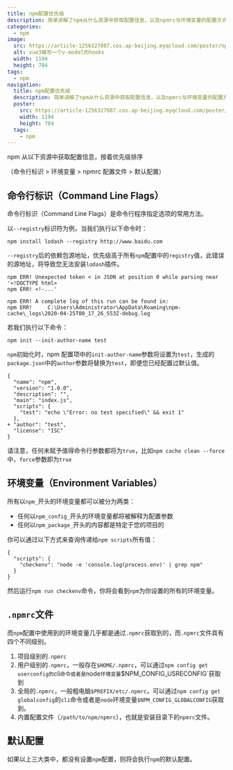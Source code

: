 ```yaml
---
title: npm配置优先级
description: 简单讲解了npm从什么资源中获取配置信息，以及npmrc与环境变量的配置方式
categories:
  - npm
image:
  src: https://article-1256327087.cos.ap-beijing.myqcloud.com/poster/npm-config.png
  alt: vue3编写一个v-model的hooks
  width: 1194
  height: 784
tags:
  - npm
navigation:
  title: npm配置优先级
  description: 简单讲解了npm从什么资源中获取配置信息，以及npmrc与环境变量的配置方式
  poster:
    src: https://article-1256327087.cos.ap-beijing.myqcloud.com/poster/npm-config.png
    width: 1194
    height: 784
  tags:
    - npm
---
```


npm 从以下资源中获取配置信息，按着优先级排序

（命令行标识 > 环境变量 > npmrc 配置文件 > 默认配置）

## 命令行标识（Command Line Flags）

命令行标识（Command Line Flags）是命令行程序指定选项的常用方法。

以`--registry`标识符为例，当我们执行以下命令时：

```
npm install lodash --registry http://www.baidu.com
```

`--registry`后的依赖包源地址，优先级高于所有`npm`配置中的`registry`值，此错误的源地址，将导致您无法安装`lodash`插件。

```
npm ERR! Unexpected token < in JSON at position 0 while parsing near '<!DOCTYPE html>
npm ERR! <!-...'

npm ERR! A complete log of this run can be found in:
npm ERR!     C:\Users\Administrator\AppData\Roaming\npm-cache\_logs\2020-04-25T00_17_26_553Z-debug.log
```

若我们执行以下命令：

```
npm init --init-author-name test
```

`npm`初始化时，npm 配置项中的`init-author-name`参数将设置为`test`，生成的`package.json`中的`author`参数将替换为`test`，即便您已经配置过默认值。

```
{
  "name": "npm",
  "version": "1.0.0",
  "description": "",
  "main": "index.js",
  "scripts": {
    "test": "echo \"Error: no test specified\" && exit 1"
  },
+ "author": "test",
  "license": "ISC"
}

```

请注意，任何未赋予值得命令行参数都将为`true`，比如`npm cache clean --force`中，`force`参数即为`true`

## 环境变量（Environment Variables）

所有以`npm_`开头的环境变量都可以被分为两类：

- 任何以`npm_config_`开头的环境变量都将被解释为配置参数
- 任何以`npm_package_`开头的内容都是特定于您的项目的

你可以通过以下方式来查询传递给`npm scripts`所有值：

```
{
  "scripts": {
    "checkenv": "node -e 'console.log(process.env)' | grep npm"
  }
}
```

然后运行`npm run checkenv`命令，你将会看到`npm`为你设置的所有的环境变量。

## `.npmrc`文件

而`npm`配置中使用到的环境变量几乎都是通过`.npmrc`获取到的，而`.npmrc`文件具有四个不同级别。

1. 项目级别的`.npmrc`
2. 用户级别的`.npmrc`，一般存在`$HOME/.npmrc`，可以通过`npm config get userconfig的`cli`命令或者是`node`环境变量`$NPM_CONFIG_USRECONFIG`获取到
3. 全局的`.npmrc`，一般粗电脑`$PREFIX/etc/.npmrc`，可以通过`npm config get globalconfig`的`cli`命令或者是`node`环境变量`$NPM_CONFIG_GLOBALCONFIG`获取到。
4. 内置配置文件（`/path/to/npm/npmrc`），也就是安装目录下的`npmrc`文件。

## 默认配置

如果以上三大类中，都没有设置`npm`配置，则将会执行`npm`的默认配置。
